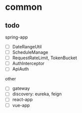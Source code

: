 # common

## todo
spring-app
- [ ] DateRangeUtil
- [ ] ScheduleManage
- [ ] RequestRateLimit, TokenBucket
- [ ] AuthInterceptor
- [ ] ApiAuth

other
- [ ] gateway
- [ ] discovery: eureka, feign
- [ ] react-app
- [ ] vue-app